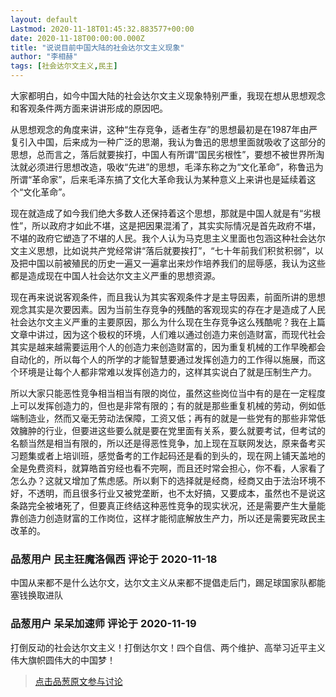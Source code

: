```yaml
---
layout: default
Lastmod: 2020-11-18T01:45:32.883577+00:00
date: 2020-11-18T00:00:00.000Z
title: "说说目前中国大陆的社会达尔文主义现象"
author: "李相赫"
tags: [社会达尔文主义,民主]
---
```


大家都明白，如今中国大陆的社会达尔文主义现象特别严重，我现在想从思想观念和客观条件两方面来讲讲形成的原因吧。  
  
从思想观念的角度来讲，这种“生存竞争，适者生存”的思想最初是在1987年由严复引入中国，后来成为一种广泛的思潮，我认为鲁迅的思想里面就吸收了这部分的思想，总而言之，落后就要挨打，中国人有所谓“国民劣根性”，要想不被世界所淘汰就必须进行思想改造，吸收“先进”的思想，毛泽东称之为“文化革命”，称鲁迅为所谓“革命家”，后来毛泽东搞了文化大革命我认为某种意义上来讲也是延续着这个“文化革命”。  
  
现在就造成了如今我们绝大多数人还保持着这个思想，那就是中国人就是有“劣根性”，所以政府才如此不堪，这是把因果混淆了，其实实际情况是首先政府不堪，不堪的政府它塑造了不堪的人民。我个人认为马克思主义里面也包涵这种社会达尔文主义思想，比如说共产党经常讲“落后就要挨打”，“七十年前我们积贫积弱”，以及把中国以前被殖民的历史一遍又一遍拿出来炒作培养我们的屈辱感，我认为这些都是造成现在中国人社会达尔文主义严重的思想资源。  
  
现在再来说说客观条件，而且我认为其实客观条件才是主导因素，前面所讲的思想观念其实是次要因素。因为当前生存竞争的残酷的客观现实的存在才是造成了人民社会达尔文主义严重的主要原因，那么为什么现在生存竞争这么残酷呢？我在上篇文章中讲过，因为这个极权的环境，人们难以通过创造力来创造财富，而现代社会其实是越来越需要运用个人的创造力来创造财富的，因为重复机械的工作早晚都会自动化的，所以每个人的所学的才能智慧要通过发挥创造力的工作得以施展，而这个环境是让每个人都非常难以发挥创造力的，这样其实说白了就是压制生产力。  
  
所以大家只能恶性竞争相当相当有限的岗位，虽然这些岗位当中有的是在一定程度上可以发挥创造力的，但也是非常有限的；有的就是那些重复机械的劳动，例如低端制造业，然而又毫无劳动法保障，工资又低；再有的就是一些党有的那些非常低效臃肿的行业，但要进这些要么就是要在党里面有关系，要么就要考试，但考试的名额当然是相当有限的，所以还是得恶性竞争，加上现在互联网发达，原来备考买习题集或者上培训班，感觉备考的工作起码还是看的到头的，现在网上铺天盖地的全是免费资料，就算皓首穷经也看不完啊，而且还时常会担心，你不看，人家看了怎么办？这就又增加了焦虑感。所以剩下的选择就是经商，经商又由于法治环境不好，不透明，而且很多行业又被党垄断，也不太好搞，又要成本，虽然也不是说这条路完全被堵死了，但要真正终结这种恶性竞争的现实状况，还是需要产生大量能靠创造力创造财富的工作岗位，这样才能彻底解放生产力，所以还是需要宪政民主改革的。

            
### 品葱用户 **民主狂魔洛佩西** 评论于 2020-11-18
        
中国从来都不是什么达尔文，达尔文主义从来都不提倡走后门，踢足球国家队都能塞钱换取进队
        


            
### 品葱用户 **呆呆加速师** 评论于 2020-11-19
        
打倒反动的社会达尔文主义！打倒达尔文！四个自信、两个维护、高举习近平主义伟大旗帜圆伟大的中国梦！
        






> [点击品葱原文参与讨论](https://pincong.rocks/article/26483)

